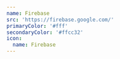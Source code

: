 ```yaml
---
name: Firebase
src: 'https://firebase.google.com/'
primaryColor: '#fff'
secondaryColor: '#ffcc32'
icon:
  name: Firebase
---
```


